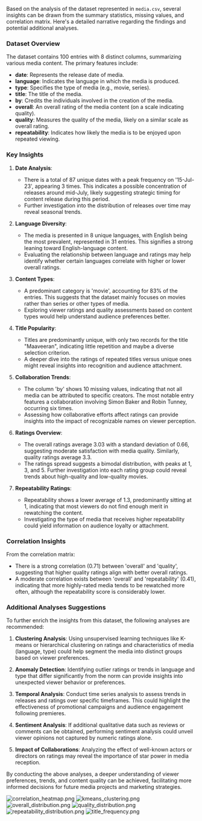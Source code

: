 Based on the analysis of the dataset represented in `media.csv`, several insights can be drawn from the summary statistics, missing values, and correlation matrix. Here's a detailed narrative regarding the findings and potential additional analyses.

### Dataset Overview

The dataset contains 100 entries with 8 distinct columns, summarizing various media content. The primary features include:

- **date**: Represents the release date of media.
- **language**: Indicates the language in which the media is produced.
- **type**: Specifies the type of media (e.g., movie, series).
- **title**: The title of the media.
- **by**: Credits the individuals involved in the creation of the media.
- **overall**: An overall rating of the media content (on a scale indicating quality).
- **quality**: Measures the quality of the media, likely on a similar scale as overall rating.
- **repeatability**: Indicates how likely the media is to be enjoyed upon repeated viewing.

### Key Insights

1. **Date Analysis**:
   - There is a total of 87 unique dates with a peak frequency on '15-Jul-23', appearing 3 times. This indicates a possible concentration of releases around mid-July, likely suggesting strategic timing for content release during this period.
   - Further investigation into the distribution of releases over time may reveal seasonal trends.

2. **Language Diversity**:
   - The media is presented in 8 unique languages, with English being the most prevalent, represented in 31 entries. This signifies a strong leaning toward English-language content.
   - Evaluating the relationship between language and ratings may help identify whether certain languages correlate with higher or lower overall ratings.

3. **Content Types**:
   - A predominant category is 'movie', accounting for 83% of the entries. This suggests that the dataset mainly focuses on movies rather than series or other types of media.
   - Exploring viewer ratings and quality assessments based on content types would help understand audience preferences better.

4. **Title Popularity**:
   - Titles are predominantly unique, with only two records for the title "Maaveeran", indicating little repetition and maybe a diverse selection criterion.
   - A deeper dive into the ratings of repeated titles versus unique ones might reveal insights into recognition and audience attachment.

5. **Collaboration Trends**:
   - The column 'by' shows 10 missing values, indicating that not all media can be attributed to specific creators. The most notable entry features a collaboration involving Simon Baker and Robin Tunney, occurring six times.
   - Assessing how collaborative efforts affect ratings can provide insights into the impact of recognizable names on viewer perception.

6. **Ratings Overview**:
   - The overall ratings average 3.03 with a standard deviation of 0.66, suggesting moderate satisfaction with media quality. Similarly, quality ratings average 3.3.
   - The ratings spread suggests a bimodal distribution, with peaks at 1, 3, and 5. Further investigation into each rating group could reveal trends about high-quality and low-quality movies.

7. **Repeatability Ratings**:
   - Repeatability shows a lower average of 1.3, predominantly sitting at 1, indicating that most viewers do not find enough merit in rewatching the content. 
   - Investigating the type of media that receives higher repeatability could yield information on audience loyalty or attachment.

### Correlation Insights

From the correlation matrix:
- There is a strong correlation (0.71) between 'overall' and 'quality', suggesting that higher quality ratings align with better overall ratings.
- A moderate correlation exists between 'overall' and 'repeatability' (0.41), indicating that more highly-rated media tends to be rewatched more often, although the repeatability score is considerably lower.

### Additional Analyses Suggestions

To further enrich the insights from this dataset, the following analyses are recommended:

1. **Clustering Analysis**: Using unsupervised learning techniques like K-means or hierarchical clustering on ratings and characteristics of media (language, type) could help segment the media into distinct groups based on viewer preferences.

2. **Anomaly Detection**: Identifying outlier ratings or trends in language and type that differ significantly from the norm can provide insights into unexpected viewer behavior or preferences.

3. **Temporal Analysis**: Conduct time series analysis to assess trends in releases and ratings over specific timeframes. This could highlight the effectiveness of promotional campaigns and audience engagement following premieres.

4. **Sentiment Analysis**: If additional qualitative data such as reviews or comments can be obtained, performing sentiment analysis could unveil viewer opinions not captured by numeric ratings alone.

5. **Impact of Collaborations**: Analyzing the effect of well-known actors or directors on ratings may reveal the importance of star power in media reception.

By conducting the above analyses, a deeper understanding of viewer preferences, trends, and content quality can be achieved, facilitating more informed decisions for future media projects and marketing strategies.

![correlation_heatmap.png](correlation_heatmap.png)
![kmeans_clustering.png](kmeans_clustering.png)
![overall_distribution.png](overall_distribution.png)
![quality_distribution.png](quality_distribution.png)
![repeatability_distribution.png](repeatability_distribution.png)
![title_frequency.png](title_frequency.png)